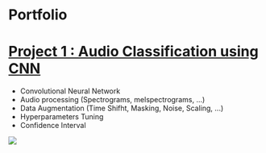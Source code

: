# Portfolio

# [Project 1 : Audio Classification using CNN](https://github.com/martinflor/CNN-ESC50Dataset)
- Convolutional Neural Network
- Audio processing (Spectrograms, melspectrograms, ...)
- Data Augmentation (Time Shifht, Masking, Noise, Scaling, ...)
- Hyperparameters Tuning
- Confidence Interval

![](https://github.com/martinflor/Portfolio/blob/main/images/schema1%20(1).svg)
